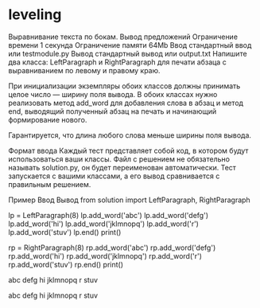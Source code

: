 # leveling
Выравнивание текста по бокам.
Вывод предложений
Ограничение времени	1 секунда
Ограничение памяти	64Mb
Ввод	стандартный ввод или testmodule.py
Вывод	стандартный вывод или output.txt
Напишите два класса: LeftParagraph и RightParagraph для печати абзаца с выравниванием по левому и правому краю.

При инициализации экземпляры обоих классов должны принимать целое число — ширину поля вывода. В обоих классах нужно реализовать метод add_word для добавления слова в абзац и метод end, выводящий полученный абзац на печать и начинающий формирование нового.

Гарантируется, что длина любого слова меньше ширины поля вывода.

Формат ввода
Каждый тест представляет собой код, в котором будут использоваться ваши классы.
Файл c решением не обязательно называть solution.py, он будет переименован автоматически.
Тест запускается с вашими классами, а его вывод сравнивается с правильным решением.

Пример
Ввод	Вывод
from solution import LeftParagraph, RightParagraph

lp = LeftParagraph(8)
lp.add_word('abc')
lp.add_word('defg')
lp.add_word('hi')
lp.add_word('jklmnopq')
lp.add_word('r')
lp.add_word('stuv')
lp.end()
print()

rp = RightParagraph(8)
rp.add_word('abc')
rp.add_word('defg')
rp.add_word('hi')
rp.add_word('jklmnopq')
rp.add_word('r')
rp.add_word('stuv')
rp.end()
print()

abc defg
hi
jklmnopq
r stuv

abc defg
      hi
jklmnopq
  r stuv

